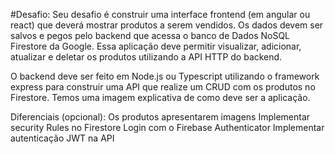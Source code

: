 #Desafio:
Seu desafio é construir uma interface frontend (em angular ou react) que deverá mostrar produtos a serem vendidos. Os dados devem ser salvos e pegos pelo backend que acessa o banco de Dados NoSQL Firestore da Google. Essa aplicação deve permitir visualizar, adicionar, atualizar e deletar os produtos utilizando a API HTTP do backend.

O backend deve ser feito em Node.js ou Typescript utilizando o framework express para construir uma API que realize um CRUD com os produtos no Firestore. Temos uma imagem explicativa de como deve ser a aplicação.


Diferenciais (opcional):
Os produtos apresentarem imagens
Implementar security Rules no Firestore
Login com o Firebase Authenticator
Implementar autenticação JWT na API

